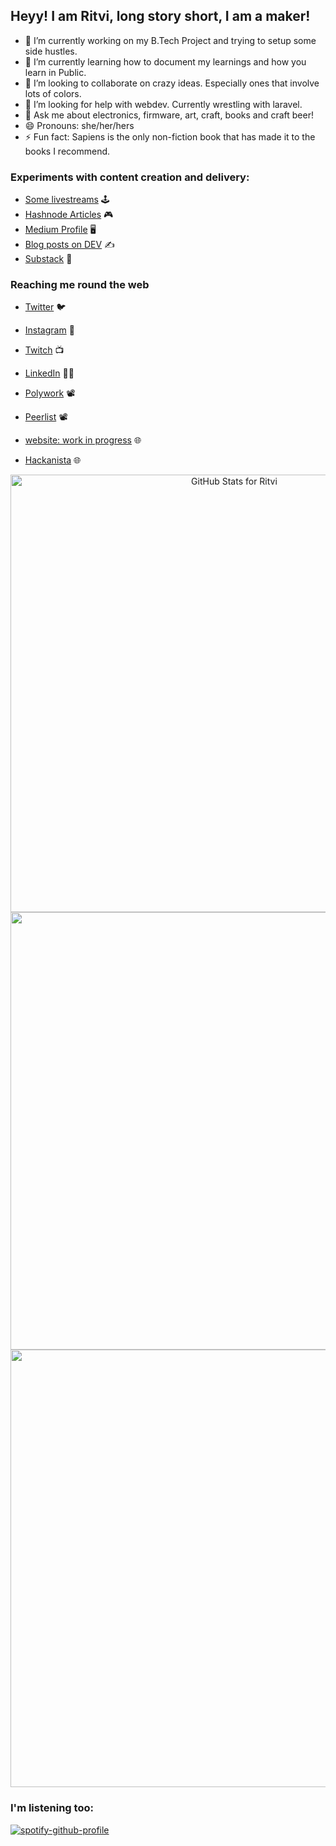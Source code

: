 
## Heyy! I am Ritvi, long story short, I am a maker!


- 🔭 I’m currently working on my B.Tech Project and trying to setup some side hustles.
- 🌱 I’m currently learning how to document my learnings and how you learn in Public.
- 👯 I’m looking to collaborate on crazy ideas. Especially ones that involve lots of colors.
- 🤔 I’m looking for help with webdev. Currently wrestling with laravel.
- 💬 Ask me about electronics, firmware, art, craft, books and craft beer! 
- 😄 Pronouns: she/her/hers
- ⚡ Fun fact: Sapiens is the only non-fiction book that has made it to the books I recommend.

  
### Experiments with content creation and delivery:
  
  <p align="center">

- [Some livestreams](https://www.youtube.com/playlist?list=PLc7ESKFnTiLBOHKesp5apJrU0vta3jkCk) 🕹️
- [Hashnode Articles](https://ritvi.hashnode.dev/) 🎮
- [Medium Profile](https://ritvi.medium.com/) 🖥️
- [Blog posts on DEV](https://dev.to/ritvi) ✍️
- [Substack](https://ritvi.substack.com/) 🎥

 </p>
 
 ### Reaching me round the web
  
  <p align="center">

- [Twitter](http://twitter.com/frenzyritz13) :bird:
- [Instagram](http://instagram.com/frenzy.works) 📸
- [Twitch](http://twitch.tv/ritvim) 📺 
- [LinkedIn](http://linkedin.com/in/ritvimishra) 👩‍💻
- [Polywork](https://peerlist.io/ritvi) 📽 
- [Peerlist](https://www.polywork.com/ritvi) 📽 
- [website: work in progress]() 🌐 
- [Hackanista](https://devpost.com/frenzyritz13) 🌐

   </p>

<p align = "center">


<img src="https://github-readme-streak-stats.herokuapp.com?user=frenzyritz13&theme=radical&date_format=j%20M%5B%20Y%5D" alt="GitHub Stats for Ritvi" width="700">

<img src="https://github-readme-stats.vercel.app/api?username=frenzyritz13&show_icons=true&theme=radical" width="700">

<img src="https://github-readme-stats.vercel.app/api/top-langs/?username=frenzyritz13&layout=compact&theme=radical" width="700">
  
  </p>
  
 <p align="center">
  
 </p>
 
 <p align="center">
  
  ### I'm listening too:

[![spotify-github-profile](https://spotify-github-profile.vercel.app/api/view?uid=tu9xv3sy0gbek689djximab18&cover_image=true&theme=novatorem&bar_color=53b14f&bar_color_cover=true)](https://spotify-github-profile.vercel.app/api/view?uid=tu9xv3sy0gbek689djximab18&redirect=true)
  
 </p>
 
 

